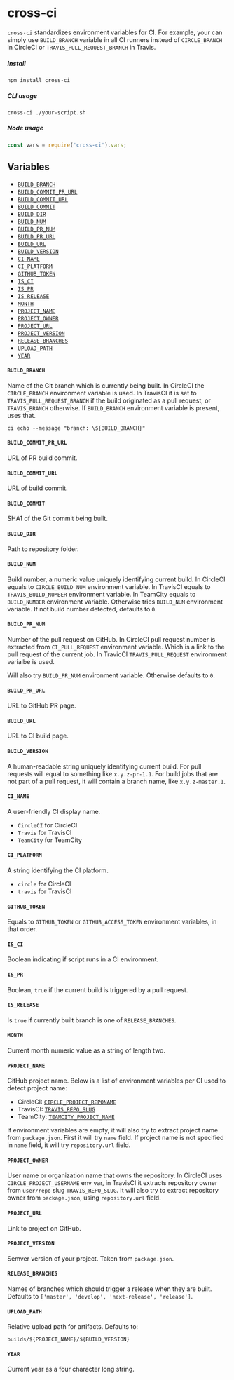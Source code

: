 # cross-ci

`cross-ci` standardizes environment variables for CI. For example,
your can simply use `BUILD_BRANCH` variable in all CI runners instead of `CIRCLE_BRANCH` in
CircleCI or `TRAVIS_PULL_REQUEST_BRANCH` in Travis.

##### Install

```
npm install cross-ci
```

##### CLI usage

```
cross-ci ./your-script.sh
```

##### Node usage

```js
const vars = require('cross-ci').vars;
```

## Variables

- [`BUILD_BRANCH`](#build_branch)
- [`BUILD_COMMIT_PR_URL`](#build_commit_pr_url)
- [`BUILD_COMMIT_URL`](#build_commit_url)
- [`BUILD_COMMIT`](#build_commit)
- [`BUILD_DIR`](#build_dir)
- [`BUILD_NUM`](#build_num)
- [`BUILD_PR_NUM`](#build_pr_num)
- [`BUILD_PR_URL`](#build_pr_url)
- [`BUILD_URL`](#build_url)
- [`BUILD_VERSION`](#build_version)
- [`CI_NAME`](#ci_name)
- [`CI_PLATFORM`](#ci_platform)
- [`GITHUB_TOKEN`](#github_token)
- [`IS_CI`](#is_ci)
- [`IS_PR`](#is_pr)
- [`IS_RELEASE`](#is_release)
- [`MONTH`](#month)
- [`PROJECT_NAME`](#project_name)
- [`PROJECT_OWNER`](#project_owner)
- [`PROJECT_URL`](#project_url)
- [`PROJECT_VERSION`](#project_version)
- [`RELEASE_BRANCHES`](#release_branches)
- [`UPLOAD_PATH`](#upload_path)
- [`YEAR`](#year)






#### `BUILD_BRANCH`



Name of the Git branch which is currently being built.
In CircleCI the `CIRCLE_BRANCH` environment variable is used.
In TravisCI it is set to `TRAVIS_PULL_REQUEST_BRANCH` if the build originated
as a pull request, or `TRAVIS_BRANCH` otherwise.
If `BUILD_BRANCH` environment variable is present, uses that.

```shell
ci echo --message "branch: \${BUILD_BRANCH}"
```



#### `BUILD_COMMIT_PR_URL`

URL of PR build commit.



#### `BUILD_COMMIT_URL`

URL of build commit.



#### `BUILD_COMMIT`



SHA1 of the Git commit being built.



#### `BUILD_DIR`

Path to repository folder.



#### `BUILD_NUM`

Build number, a numeric value uniquely identifying current build.
In CircleCI equals to `CIRCLE_BUILD_NUM` environment variable.
In TravisCI equals to `TRAVIS_BUILD_NUMBER` environment variable.
In TeamCity equals to `BUILD_NUMBER` environment variable.
Otherwise tries `BUILD_NUM` environment variable.
If not build number detected, defaults to `0`.



#### `BUILD_PR_NUM`

Number of the pull request on GitHub.
In CircleCI pull request number is extracted from `CI_PULL_REQUEST` environment variable.
Which is a link to the pull request of the current job.
In TravicCI `TRAVIS_PULL_REQUEST` environment varialbe is used.


Will also try `BUILD_PR_NUM` environment variable.
Otherwise defaults to `0`.



#### `BUILD_PR_URL`

URL to GitHub PR page.



#### `BUILD_URL`

URL to CI build page.



#### `BUILD_VERSION`

A human-readable string uniquely identifying current build.
For pull requests will equal to something like `x.y.z-pr-1.1`.
For build jobs that are not part of a pull request,
it will contain a branch name, like `x.y.z-master.1`.



#### `CI_NAME`

A user-friendly CI display name.

- `CircleCI` for CircleCI
- `Travis` for TravisCI
- `TeamCity` for TeamCity



#### `CI_PLATFORM`

A string identifying the CI platform.

- `circle` for CircleCI
- `travis` for TravisCI



#### `GITHUB_TOKEN`

Equals to `GITHUB_TOKEN` or `GITHUB_ACCESS_TOKEN` environment variables, in that order.



#### `IS_CI`

Boolean indicating if script runs in a CI environment.



#### `IS_PR`

Boolean, `true` if the current build is triggered by a pull request.



#### `IS_RELEASE`

Is `true` if currently built branch is one of `RELEASE_BRANCHES`.



#### `MONTH`

Current month numeric value as a string of length two.



#### `PROJECT_NAME`



GitHub project name. Below is a list of environment variables per CI used to
detect project name:

- CircleCI: [`CIRCLE_PROJECT_REPONAME`](https://circleci.com/docs/1.0/environment-variables/#build-details)
- TravisCI: [`TRAVIS_REPO_SLUG`](https://docs.travis-ci.com/user/environment-variables/)
- TeamCity: [`TEAMCITY_PROJECT_NAME`](https://confluence.jetbrains.com/display/TCD9/Predefined+Build+Parameters)

If environment variables are empty, it will also try to extract
project name from `package.json`. First it will try `name` field.
If project name is not specified in `name` field, it will
try `repository.url` field.



#### `PROJECT_OWNER`



User name or organization name that owns the repository. In CircleCI uses
`CIRCLE_PROJECT_USERNAME` env var, in TravisCI it extracts repository
owner from `user/repo` slug `TRAVIS_REPO_SLUG`. It will also try to extract
repository owner from `package.json`, using `repository.url` field.



#### `PROJECT_URL`

Link to project on GitHub.



#### `PROJECT_VERSION`

Semver version of your project. Taken from `package.json`.



#### `RELEASE_BRANCHES`

Names of branches which should trigger a release when they are built.
Defaults to `['master', 'develop', 'next-release', 'release']`.



#### `UPLOAD_PATH`

Relative upload path for artifacts. Defaults to:

```
builds/${PROJECT_NAME}/${BUILD_VERSION}
```



#### `YEAR`

Current year as a four character long string.






